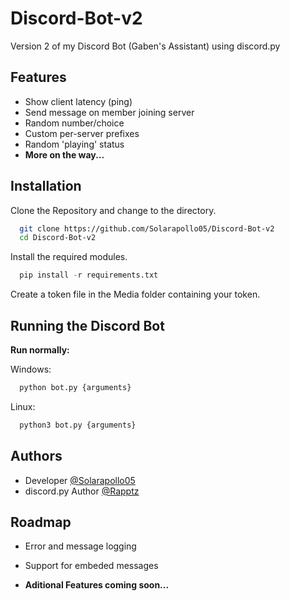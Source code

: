
# Discord-Bot-v2

Version 2 of my Discord Bot (Gaben's Assistant) using discord.py


## Features

- Show client latency (ping)
- Send message on member joining server
- Random number/choice
- Custom per-server prefixes
- Random 'playing' status
- **More on the way...**



  
## Installation

Clone the Repository and change to the directory.

```bash
  git clone https://github.com/Solarapollo05/Discord-Bot-v2
  cd Discord-Bot-v2
```

Install the required modules.

```python
  pip install -r requirements.txt
```

Create a token file in the Media folder containing your token.

## Running the Discord Bot

**Run normally:**

  Windows:
  ```bash
    python bot.py {arguments}
  ```

  Linux:
  ```bash
    python3 bot.py {arguments}
  ```



  
## Authors

- Developer [@Solarapollo05](https://www.github.com/Solarapollo05)
- discord.py Author [@Rapptz](https://www.github.com/Rapptz)


## Roadmap

- Error and message logging

- Support for embeded messages

- **Aditional Features coming soon...**

  
